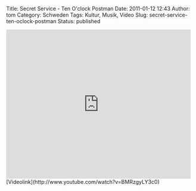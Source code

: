Title: Secret Service - Ten O'clock Postman
Date: 2011-01-12 12:43
Author: tom
Category: Schweden
Tags: Kultur, Musik, Video
Slug: secret-service-ten-oclock-postman
Status: published

<iframe title="YouTube video player" class="youtube-player" type="text/html" width="495" height="401" src="http://www.youtube.com/embed/BMRzgyLY3c0" frameborder="0"></iframe>  
[Videolink](http://www.youtube.com/watch?v=BMRzgyLY3c0)

